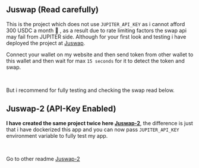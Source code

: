 ## Juswap (Read carefully)

This is the project which does not use `JUPITER_API_KEY` as i cannot afford 300 USDC a month 🙏 , as a result due to rate limiting factors the swap api may fail from JUPITER side. Although for your first look and testing i have deployed the project at [Juswap](https://juswap.vercel.app). 
<br>

Connect your wallet on my website and then send token from other wallet to this wallet and then wait for max `15 seconds` for it to detect the token and swap.

<br>

But i recommend for fully testing and checking the swap read below.


## Juswap-2 (API-Key Enabled)

**I have created the same project twice here [Juswap-2](https://github.com/anuraag-5/Juswap-2/blob/main/README.md)**, the difference is just that i have dockerized this app and you can now pass `JUPITER_API_KEY` environment variable to fully test my app.

<br>

Go to other readme [Juswap-2](https://github.com/anuraag-5/Juswap-2/blob/main/README.md)